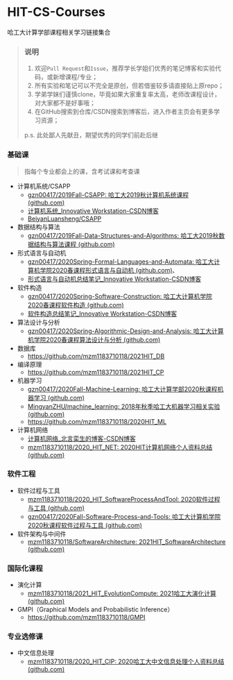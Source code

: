 # HIT-CS-Courses

哈工大计算学部课程相关学习链接集合

> ### 说明
> 1. 欢迎`Pull Request`和`Issue`，推荐学长学姐们优秀的笔记博客和实验代码，或新增课程/专业；
> 2. 所有实验和笔记可以不完全是原创，但若借鉴较多请直接贴上原repo；
> 3. 学弟学妹们谨慎clone，毕竟如果大家重复率太高，老师改课程设计，对大家都不是好事哦；
> 4. 在GitHub搜索到仓库/CSDN搜索到博客后，进入作者主页会有更多学习资源；
>
> p.s. 此处鄙人先献丑，期望优秀的同学们前赴后继

### 基础课

> 指每个专业都会上的课，含考试课和考查课

- 计算机系统/CSAPP
	- [gzn00417/2019Fall-CSAPP: 哈工大2019秋计算机系统课程 (github.com)](https://github.com/gzn00417/2019Fall-CSAPP)
	- [计算机系统_Innovative Workstation-CSDN博客](https://blog.csdn.net/gzn00417/category_9707655.html)
	- [BeiyanLuansheng/CSAPP](https://github.com/BeiyanLuansheng/CSAPP)
- 数据结构与算法
	- [gzn00417/2019Fall-Data-Structures-and-Algorithms: 哈工大2019秋数据结构与算法课程 (github.com)](https://github.com/gzn00417/2019Fall-Data-Structures-and-Algorithms)
- 形式语言与自动机
	- [gzn00417/2020Spring-Formal-Languages-and-Automata: 哈工大计算机学院2020春课程形式语言与自动机 (github.com)](https://github.com/gzn00417/2020Spring-Formal-Languages-and-Automata)、
	- [形式语言与自动机总结笔记_Innovative Workstation-CSDN博客](https://blog.csdn.net/gzn00417/article/details/106885612)
- 软件构造
	- [gzn00417/2020Spring-Software-Construction: 哈工大计算机学院2020春课程软件构造 (github.com)](https://github.com/gzn00417/2020Spring-Software-Construction)
	- [软件构造总结笔记_Innovative Workstation-CSDN博客](https://blog.csdn.net/gzn00417/article/details/107017572)
- 算法设计与分析
	- [gzn00417/2020Spring-Algorithmic-Design-and-Analysis: 哈工大计算机学院2020春课程算法设计与分析 (github.com)](https://github.com/gzn00417/2020Spring-Algorithmic-Design-and-Analysis)
- 数据库
  - https://github.com/mzm1183710118/2021HIT_DB
- 编译原理
  - https://github.com/mzm1183710118/2021HIT_CP
- 机器学习
	- [gzn00417/2020Fall-Machine-Learning: 哈工大计算学部2020秋课程机器学习 (github.com)](https://github.com/gzn00417/2020Fall-Machine-Learning)
	- [MingyanZHU/machine_learning: 2018年秋季哈工大机器学习相关实验 (github.com)](https://github.com/MingyanZHU/machine_learning)
  - https://github.com/mzm1183710118/2020HIT_ML
- 计算机网络
	- [计算机网络_北言栾生的博客-CSDN博客](https://blog.csdn.net/weixin_44940258/category_10644107.html)
	- [mzm1183710118/2020_HIT_NET: 2020HIT计算机网络个人资料总结 (github.com)](https://github.com/mzm1183710118/2020_HIT_NET)

### 软件工程

- 软件过程与工具
  - [mzm1183710118/2020_HIT_SoftwareProcessAndTool: 2020软件过程与工具 (github.com)](https://github.com/mzm1183710118/2020_HIT_SoftwareProcessAndTool)
  - [gzn00417/2020Fall-Software-Process-and-Tools: 哈工大计算机学院2020秋课程软件过程与工具 (github.com)](https://github.com/gzn00417/2020Fall-Software-Process-and-Tools)
- 软件架构与中间件
  - [mzm1183710118/SoftwareArchitecture: 2021HIT_SoftwareArchitecture (github.com)](https://github.com/mzm1183710118/SoftwareArchitecture)

### 国际化课程

- 演化计算
  - [mzm1183710118/2021_HIT_EvolutionCompute: 2021哈工大演化计算 (github.com)](https://github.com/mzm1183710118/2021_HIT_EvolutionCompute)
- GMPI（Graphical Models and Probabilistic Inference）
  - https://github.com/mzm1183710118/GMPI

### 专业选修课

- 中文信息处理
  - [mzm1183710118/2020_HIT_CIP: 2020哈工大中文信息处理个人资料总结 (github.com)](https://github.com/mzm1183710118/2020_HIT_CIP)
